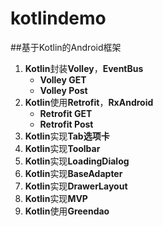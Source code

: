 # kotlindemo

##基于Kotlin的Android框架

1. **Kotlin**封装**Volley**，**EventBus**
	* **Volley GET**
	* **Volley Post**
2. **Kotlin**使用**Retrofit**，**RxAndroid**
    * **Retrofit GET**
    * **Retrofit Post**
3. **Kotlin**实现**Tab选项卡**
4. **Kotlin**实现**Toolbar**
5. **Kotlin**实现**LoadingDialog**
5. **Kotlin**实现**BaseAdapter**
6. **Kotlin**实现**DrawerLayout**
7. **Kotlin**实现**MVP**
7. **Kotlin**使用**Greendao**